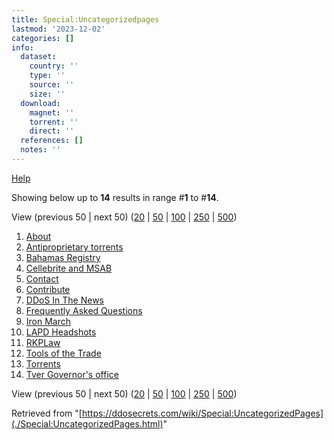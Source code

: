 ```yaml
---
title: Special:Uncategorizedpages
lastmod: '2023-12-02'
categories: []
info:
  dataset:
    country: ''
    type: ''
    source: ''
    size: ''
  download:
    magnet: ''
    torrent: ''
    direct: ''
  references: []
  notes: ''
---
```




[Help](https://www.mediawiki.org/wiki/Special:MyLanguage/Help:Categories)

Showing below up to **14** results in range #**1** to #**14**.

View (previous 50 | next 50)
([20](../index.php%3Ftitle=Special:UncategorizedPages&limit=20&offset=0.html "Show 20 results per page")
|
[50](../index.php%3Ftitle=Special:UncategorizedPages&limit=50&offset=0.html "Show 50 results per page")
|
[100](../index.php%3Ftitle=Special:UncategorizedPages&limit=100&offset=0.html "Show 100 results per page")
|
[250](../index.php%3Ftitle=Special:UncategorizedPages&limit=250&offset=0.html "Show 250 results per page")
|
[500](../index.php%3Ftitle=Special:UncategorizedPages&limit=500&offset=0.html "Show 500 results per page"))

1. [About](About.html "About")
2. [Antiproprietary
torrents](Antiproprietary_torrents.html "Antiproprietary torrents")
3. [Bahamas Registry](Bahamas_Registry.html "Bahamas Registry")
4. [Cellebrite and
MSAB](Cellebrite_and_MSAB.html "Cellebrite and MSAB")
5. [Contact](Contact.html "Contact")
6. [Contribute](Contribute.html "Contribute")
7. [DDoS In The News](DDoS_In_The_News.html "DDoS In The News")
8. [Frequently Asked
Questions](Frequently_Asked_Questions.html "Frequently Asked Questions")
9. [Iron March](Iron_March.html "Iron March")
10. [LAPD Headshots](LAPD_Headshots.html "LAPD Headshots")
11. [RKPLaw](RKPLaw.html "RKPLaw")
12. [Tools of the Trade](Tools_of_the_Trade.html "Tools of the Trade")
13. [Torrents](Torrents.html "Torrents")
14. [Tver Governor's
office](Tver_Governor's_office.html "Tver Governor's office")

View (previous 50 | next 50)
([20](../index.php%3Ftitle=Special:UncategorizedPages&limit=20&offset=0.html "Show 20 results per page")
|
[50](../index.php%3Ftitle=Special:UncategorizedPages&limit=50&offset=0.html "Show 50 results per page")
|
[100](../index.php%3Ftitle=Special:UncategorizedPages&limit=100&offset=0.html "Show 100 results per page")
|
[250](../index.php%3Ftitle=Special:UncategorizedPages&limit=250&offset=0.html "Show 250 results per page")
|
[500](../index.php%3Ftitle=Special:UncategorizedPages&limit=500&offset=0.html "Show 500 results per page"))

Retrieved from
"[https://ddosecrets.com/wiki/Special:UncategorizedPages](./Special:UncategorizedPages.html)"

